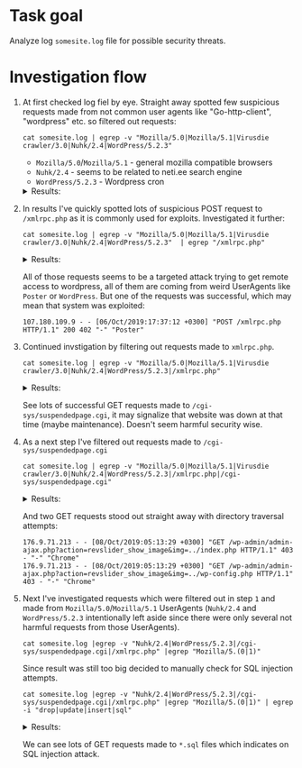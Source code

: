 # Task goal

Analyze log `somesite.log` file for possible security threats.

# Investigation flow

1. At first checked log fiel by eye. Straight away spotted few suspicious requests made from not common user agents like "Go-http-client", "wordpress" etc. so filtered out requests:

    ```
    cat somesite.log | egrep -v "Mozilla/5.0|Mozilla/5.1|Virusdie crawler/3.0|Nuhk/2.4|WordPress/5.2.3"
    ```
    - `Mozilla/5.0`/`Mozilla/5.1` - general mozilla compatible browsers
    - `Nuhk/2.4` - seems to be related to neti.ee search engine
    - `WordPress/5.2.3` - Wordpress cron 
    <details>
    <summary>Results:</summary>
    <pre>
    198.71.235.46 - - [02/Oct/2019:03:45:09 +0300] "POST /xmlrpc.php HTTP/1.1" 403 - "-" "WordPress"
    54.201.2.170 - - [02/Oct/2019:04:27:21 +0300] "GET / HTTP/1.1" 302 227 "-" "Go-http-client/1.1"
    54.201.2.170 - - [02/Oct/2019:04:27:23 +0300] "GET /cgi-sys/suspendedpage.cgi HTTP/1.1" 200 7568 "-" "Go-http-client/1.1"
    50.62.208.202 - - [02/Oct/2019:10:18:48 +0300] "POST /xmlrpc.php HTTP/1.1" 403 - "-" "WordPress"
    106.75.25.223 - - [02/Oct/2019:10:28:53 +0300] "GET /cgi-sys/suspendedpage.cgi HTTP/1.1" 200 7568 "-" "Java/1.8.0_181"
    117.18.65.22 - - [02/Oct/2019:17:56:10 +0300] "POST /xmlrpc.php HTTP/1.1" 403 - "-" "Poster"
    94.124.93.186 - - [03/Oct/2019:00:28:43 +0300] "POST /xmlrpc.php HTTP/1.1" 403 - "-" "WordPress"
    106.75.104.107 - - [03/Oct/2019:06:54:56 +0300] "GET /cgi-sys/suspendedpage.cgi HTTP/1.1" 200 7568 "-" "Java/1.8.0_181"
    148.72.92.137 - - [03/Oct/2019:07:29:37 +0300] "POST /xmlrpc.php HTTP/1.1" 403 - "-" "Poster"
    117.50.2.17 - - [03/Oct/2019:16:16:16 +0300] "GET /cgi-sys/suspendedpage.cgi HTTP/1.1" 200 7568 "-" "Java/1.8.0_151"
    106.75.22.46 - - [03/Oct/2019:18:52:02 +0300] "GET /cgi-sys/suspendedpage.cgi HTTP/1.1" 200 7568 "-" "Java/1.8.0_151"
    54.213.250.160 - - [04/Oct/2019:02:51:25 +0300] "GET / HTTP/1.1" 302 227 "-" "Go-http-client/1.1"
    54.213.250.160 - - [04/Oct/2019:02:51:26 +0300] "GET /cgi-sys/suspendedpage.cgi HTTP/1.1" 200 7568 "-" "Go-http-client/1.1"
    106.75.104.107 - - [04/Oct/2019:09:56:57 +0300] "GET /cgi-sys/suspendedpage.cgi HTTP/1.1" 200 7568 "-" "Java/1.8.0_181"
    54.148.145.38 - - [05/Oct/2019:10:08:03 +0300] "GET / HTTP/1.1" 302 227 "-" "Go-http-client/1.1"
    54.148.145.38 - - [05/Oct/2019:10:08:04 +0300] "GET /cgi-sys/suspendedpage.cgi HTTP/1.1" 200 7568 "-" "Go-http-client/1.1"
    117.50.19.93 - - [05/Oct/2019:10:19:28 +0300] "GET /cgi-sys/suspendedpage.cgi HTTP/1.1" 200 7568 "-" "Java/1.8.0_222"
    54.70.146.251 - - [06/Oct/2019:10:20:35 +0300] "GET / HTTP/1.1" 302 227 "-" "Go-http-client/1.1"
    54.70.146.251 - - [06/Oct/2019:10:20:36 +0300] "GET /cgi-sys/suspendedpage.cgi HTTP/1.1" 200 7568 "-" "Go-http-client/1.1"
    117.50.19.93 - - [06/Oct/2019:11:22:32 +0300] "GET /cgi-sys/suspendedpage.cgi HTTP/1.1" 200 7568 "-" "Java/1.8.0_222"
    107.180.109.9 - - [06/Oct/2019:17:37:12 +0300] "POST /xmlrpc.php HTTP/1.1" 200 402 "-" "Poster"
    117.50.19.93 - - [07/Oct/2019:12:38:05 +0300] "GET /cgi-sys/suspendedpage.cgi HTTP/1.1" 200 7568 "-" "Java/1.8.0_222"
    34.216.172.162 - - [07/Oct/2019:14:14:12 +0300] "GET / HTTP/1.1" 302 227 "-" "Go-http-client/1.1"
    34.216.172.162 - - [07/Oct/2019:14:14:13 +0300] "GET /cgi-sys/suspendedpage.cgi HTTP/1.1" 200 7568 "-" "Go-http-client/1.1"
    43.229.213.74 - - [07/Oct/2019:23:55:21 +0300] "POST /xmlrpc.php HTTP/1.1" 403 - "http://somepage.co.uk" "-"
    176.9.71.213 - - [08/Oct/2019:05:13:29 +0300] "GET /wp-admin/admin-ajax.php?action=revslider_show_image&img=../index.php HTTP/1.1" 403 - "-" "Chrome"
    176.9.71.213 - - [08/Oct/2019:05:13:29 +0300] "GET /wp-admin/admin-ajax.php?action=revslider_show_image&img=../wp-config.php HTTP/1.1" 403 - "-" "Chrome"
    117.50.19.93 - - [08/Oct/2019:08:39:45 +0300] "GET /cgi-sys/suspendedpage.cgi HTTP/1.1" 200 7568 "-" "Java/1.8.0_222"
    54.190.91.150 - - [09/Oct/2019:10:34:36 +0300] "GET / HTTP/1.1" 302 227 "-" "Go-http-client/1.1"
    54.190.91.150 - - [09/Oct/2019:10:34:37 +0300] "GET /cgi-sys/suspendedpage.cgi HTTP/1.1" 200 7568 "-" "Go-http-client/1.1"
    106.75.22.46 - - [09/Oct/2019:10:57:05 +0300] "GET /cgi-sys/suspendedpage.cgi HTTP/1.1" 200 7568 "-" "Java/1.8.0_151"
    72.167.190.205 - - [10/Oct/2019:03:49:57 +0300] "POST /xmlrpc.php HTTP/1.1" 403 - "-" "Windows Live Writter"
    85.95.237.209 - - [10/Oct/2019:07:53:35 +0300] "POST /xmlrpc.php HTTP/1.1" 403 - "-" "WordPress"
    34.214.89.88 - - [10/Oct/2019:11:34:12 +0300] "GET / HTTP/1.1" 302 227 "-" "Go-http-client/1.1"
    34.214.89.88 - - [10/Oct/2019:11:34:16 +0300] "GET /cgi-sys/suspendedpage.cgi HTTP/1.1" 200 7568 "-" "Go-http-client/1.1"
    91.82.85.66 - - [10/Oct/2019:18:42:30 +0300] "POST /xmlrpc.php HTTP/1.1" 403 - "-" "Windows Live Writter"
    35.238.192.153 - - [11/Oct/2019:00:16:35 +0300] "GET /robots.txt HTTP/1.1" 403 - "-" "python-requests/2.22.0"
    35.238.192.153 - - [11/Oct/2019:00:16:37 +0300] "GET / HTTP/1.1" 302 227 "-" "python-requests/2.22.0"
    35.238.192.153 - - [11/Oct/2019:00:16:40 +0300] "GET /cgi-sys/suspendedpage.cgi HTTP/1.1" 200 7568 "-" "python-requests/2.22.0"
    190.107.177.45 - - [11/Oct/2019:01:14:10 +0300] "POST /xmlrpc.php HTTP/1.1" 403 - "-" "Windows Live Writter"
    148.66.145.166 - - [11/Oct/2019:05:15:27 +0300] "POST /xmlrpc.php HTTP/1.1" 403 - "-" "Poster"
    34.217.135.125 - - [11/Oct/2019:12:34:53 +0300] "GET / HTTP/1.1" 302 227 "-" "Go-http-client/1.1"
    34.217.135.125 - - [11/Oct/2019:12:34:54 +0300] "GET /cgi-sys/suspendedpage.cgi HTTP/1.1" 200 7568 "-" "Go-http-client/1.1"
    60.205.228.21 - - [11/Oct/2019:21:29:31 +0300] "POST /xmlrpc.php HTTP/1.1" 403 - "-" "WordPress"
    148.66.146.40 - - [12/Oct/2019:09:10:18 +0300] "POST /xmlrpc.php HTTP/1.1" 403 - "-" "Poster"
    89.46.106.229 - - [12/Oct/2019:14:56:34 +0300] "POST /xmlrpc.php HTTP/1.1" 403 - "-" "WordPress"
    204.101.161.11 - - [13/Oct/2019:02:45:30 +0300] "GET / HTTP/1.1" 302 227 "-" "Go-http-client/1.1"
    204.101.161.11 - - [13/Oct/2019:02:45:30 +0300] "GET /cgi-sys/suspendedpage.cgi HTTP/1.1" 200 7568 "http://somepage.co.uk" "Go-http-client/1.1"
    104.238.120.6 - - [13/Oct/2019:12:21:41 +0300] "POST /xmlrpc.php HTTP/1.1" 403 - "-" "WordPress"
    50.62.177.214 - - [13/Oct/2019:16:20:05 +0300] "POST /xmlrpc.php HTTP/1.1" 403 - "-" "WordPress"
    93.188.2.5 - - [13/Oct/2019:21:00:34 +0300] "POST /xmlrpc.php HTTP/1.1" 403 - "-" "WordPress"
    89.46.108.90 - - [14/Oct/2019:01:41:14 +0300] "POST /xmlrpc.php HTTP/1.1" 403 - "-" "Poster"
    160.153.153.1 - - [14/Oct/2019:06:48:54 +0300] "POST /xmlrpc.php HTTP/1.1" 403 - "-" "Poster"
    </pre>
    </details>

2. In results I've quickly spotted lots of suspicious POST request to `/xmlrpc.php` as it is commonly used for exploits. Investigated it further:
    ```
    cat somesite.log | egrep -v "Mozilla/5.0|Mozilla/5.1|Virusdie crawler/3.0|Nuhk/2.4|WordPress/5.2.3"  | egrep "/xmlrpc.php"
    ```
    <details>
    <summary>Results:</summary>
    <pre>
    198.71.235.46 - - [02/Oct/2019:03:45:09 +0300] "POST /xmlrpc.php HTTP/1.1" 403 - "-" "WordPress"
    50.62.208.202 - - [02/Oct/2019:10:18:48 +0300] "POST /xmlrpc.php HTTP/1.1" 403 - "-" "WordPress"
    117.18.65.22 - - [02/Oct/2019:17:56:10 +0300] "POST /xmlrpc.php HTTP/1.1" 403 - "-" "Poster"
    94.124.93.186 - - [03/Oct/2019:00:28:43 +0300] "POST /xmlrpc.php HTTP/1.1" 403 - "-" "WordPress"
    148.72.92.137 - - [03/Oct/2019:07:29:37 +0300] "POST /xmlrpc.php HTTP/1.1" 403 - "-" "Poster"
    107.180.109.9 - - [06/Oct/2019:17:37:12 +0300] "POST /xmlrpc.php HTTP/1.1" 200 402 "-" "Poster"
    43.229.213.74 - - [07/Oct/2019:23:55:21 +0300] "POST /xmlrpc.php HTTP/1.1" 403 - "http://somepage.co.uk" "-"
    72.167.190.205 - - [10/Oct/2019:03:49:57 +0300] "POST /xmlrpc.php HTTP/1.1" 403 - "-" "Windows Live Writter"
    85.95.237.209 - - [10/Oct/2019:07:53:35 +0300] "POST /xmlrpc.php HTTP/1.1" 403 - "-" "WordPress"
    91.82.85.66 - - [10/Oct/2019:18:42:30 +0300] "POST /xmlrpc.php HTTP/1.1" 403 - "-" "Windows Live Writter"
    190.107.177.45 - - [11/Oct/2019:01:14:10 +0300] "POST /xmlrpc.php HTTP/1.1" 403 - "-" "Windows Live Writter"
    148.66.145.166 - - [11/Oct/2019:05:15:27 +0300] "POST /xmlrpc.php HTTP/1.1" 403 - "-" "Poster"
    60.205.228.21 - - [11/Oct/2019:21:29:31 +0300] "POST /xmlrpc.php HTTP/1.1" 403 - "-" "WordPress"
    148.66.146.40 - - [12/Oct/2019:09:10:18 +0300] "POST /xmlrpc.php HTTP/1.1" 403 - "-" "Poster"
    89.46.106.229 - - [12/Oct/2019:14:56:34 +0300] "POST /xmlrpc.php HTTP/1.1" 403 - "-" "WordPress"
    104.238.120.6 - - [13/Oct/2019:12:21:41 +0300] "POST /xmlrpc.php HTTP/1.1" 403 - "-" "WordPress"
    50.62.177.214 - - [13/Oct/2019:16:20:05 +0300] "POST /xmlrpc.php HTTP/1.1" 403 - "-" "WordPress"
    93.188.2.5 - - [13/Oct/2019:21:00:34 +0300] "POST /xmlrpc.php HTTP/1.1" 403 - "-" "WordPress"
    89.46.108.90 - - [14/Oct/2019:01:41:14 +0300] "POST /xmlrpc.php HTTP/1.1" 403 - "-" "Poster"
    160.153.153.1 - - [14/Oct/2019:06:48:54 +0300] "POST /xmlrpc.php HTTP/1.1" 403 - "-" "Poster"
    </pre>
    </details>

    All of those requests seems to be a targeted attack trying to get remote access to wordpress, all of them are coming from weird UserAgents like `Poster` or `WordPress`. But one of the requests was successful, which may mean that system was exploited:

    ```
    107.180.109.9 - - [06/Oct/2019:17:37:12 +0300] "POST /xmlrpc.php HTTP/1.1" 200 402 "-" "Poster"
    ```

3. Continued invstigation by filtering out requests made to `xmlrpc.php`.
    ```
    cat somesite.log | egrep -v "Mozilla/5.0|Mozilla/5.1|Virusdie crawler/3.0|Nuhk/2.4|WordPress/5.2.3|/xmlrpc.php"
    ```
    <details>
    <summary>Results:</summary>
    <pre>
    54.201.2.170 - - [02/Oct/2019:04:27:21 +0300] "GET / HTTP/1.1" 302 227 "-" "Go-http-client/1.1"
    54.201.2.170 - - [02/Oct/2019:04:27:23 +0300] "GET /cgi-sys/suspendedpage.cgi HTTP/1.1" 200 7568 "-" "Go-http-client/1.1"
    106.75.25.223 - - [02/Oct/2019:10:28:53 +0300] "GET /cgi-sys/suspendedpage.cgi HTTP/1.1" 200 7568 "-" "Java/1.8.0_181"
    106.75.104.107 - - [03/Oct/2019:06:54:56 +0300] "GET /cgi-sys/suspendedpage.cgi HTTP/1.1" 200 7568 "-" "Java/1.8.0_181"
    117.50.2.17 - - [03/Oct/2019:16:16:16 +0300] "GET /cgi-sys/suspendedpage.cgi HTTP/1.1" 200 7568 "-" "Java/1.8.0_151"
    106.75.22.46 - - [03/Oct/2019:18:52:02 +0300] "GET /cgi-sys/suspendedpage.cgi HTTP/1.1" 200 7568 "-" "Java/1.8.0_151"
    54.213.250.160 - - [04/Oct/2019:02:51:25 +0300] "GET / HTTP/1.1" 302 227 "-" "Go-http-client/1.1"
    54.213.250.160 - - [04/Oct/2019:02:51:26 +0300] "GET /cgi-sys/suspendedpage.cgi HTTP/1.1" 200 7568 "-" "Go-http-client/1.1"
    106.75.104.107 - - [04/Oct/2019:09:56:57 +0300] "GET /cgi-sys/suspendedpage.cgi HTTP/1.1" 200 7568 "-" "Java/1.8.0_181"
    54.148.145.38 - - [05/Oct/2019:10:08:03 +0300] "GET / HTTP/1.1" 302 227 "-" "Go-http-client/1.1"
    54.148.145.38 - - [05/Oct/2019:10:08:04 +0300] "GET /cgi-sys/suspendedpage.cgi HTTP/1.1" 200 7568 "-" "Go-http-client/1.1"
    117.50.19.93 - - [05/Oct/2019:10:19:28 +0300] "GET /cgi-sys/suspendedpage.cgi HTTP/1.1" 200 7568 "-" "Java/1.8.0_222"
    54.70.146.251 - - [06/Oct/2019:10:20:35 +0300] "GET / HTTP/1.1" 302 227 "-" "Go-http-client/1.1"
    54.70.146.251 - - [06/Oct/2019:10:20:36 +0300] "GET /cgi-sys/suspendedpage.cgi HTTP/1.1" 200 7568 "-" "Go-http-client/1.1"
    117.50.19.93 - - [06/Oct/2019:11:22:32 +0300] "GET /cgi-sys/suspendedpage.cgi HTTP/1.1" 200 7568 "-" "Java/1.8.0_222"
    117.50.19.93 - - [07/Oct/2019:12:38:05 +0300] "GET /cgi-sys/suspendedpage.cgi HTTP/1.1" 200 7568 "-" "Java/1.8.0_222"
    34.216.172.162 - - [07/Oct/2019:14:14:12 +0300] "GET / HTTP/1.1" 302 227 "-" "Go-http-client/1.1"
    34.216.172.162 - - [07/Oct/2019:14:14:13 +0300] "GET /cgi-sys/suspendedpage.cgi HTTP/1.1" 200 7568 "-" "Go-http-client/1.1"
    176.9.71.213 - - [08/Oct/2019:05:13:29 +0300] "GET /wp-admin/admin-ajax.php?action=revslider_show_image&img=../index.php HTTP/1.1" 403 - "-" "Chrome"
    176.9.71.213 - - [08/Oct/2019:05:13:29 +0300] "GET /wp-admin/admin-ajax.php?action=revslider_show_image&img=../wp-config.php HTTP/1.1" 403 - "-" "Chrome"
    117.50.19.93 - - [08/Oct/2019:08:39:45 +0300] "GET /cgi-sys/suspendedpage.cgi HTTP/1.1" 200 7568 "-" "Java/1.8.0_222"
    54.190.91.150 - - [09/Oct/2019:10:34:36 +0300] "GET / HTTP/1.1" 302 227 "-" "Go-http-client/1.1"
    54.190.91.150 - - [09/Oct/2019:10:34:37 +0300] "GET /cgi-sys/suspendedpage.cgi HTTP/1.1" 200 7568 "-" "Go-http-client/1.1"
    106.75.22.46 - - [09/Oct/2019:10:57:05 +0300] "GET /cgi-sys/suspendedpage.cgi HTTP/1.1" 200 7568 "-" "Java/1.8.0_151"
    34.214.89.88 - - [10/Oct/2019:11:34:12 +0300] "GET / HTTP/1.1" 302 227 "-" "Go-http-client/1.1"
    34.214.89.88 - - [10/Oct/2019:11:34:16 +0300] "GET /cgi-sys/suspendedpage.cgi HTTP/1.1" 200 7568 "-" "Go-http-client/1.1"
    35.238.192.153 - - [11/Oct/2019:00:16:35 +0300] "GET /robots.txt HTTP/1.1" 403 - "-" "python-requests/2.22.0"
    35.238.192.153 - - [11/Oct/2019:00:16:37 +0300] "GET / HTTP/1.1" 302 227 "-" "python-requests/2.22.0"
    35.238.192.153 - - [11/Oct/2019:00:16:40 +0300] "GET /cgi-sys/suspendedpage.cgi HTTP/1.1" 200 7568 "-" "python-requests/2.22.0"
    34.217.135.125 - - [11/Oct/2019:12:34:53 +0300] "GET / HTTP/1.1" 302 227 "-" "Go-http-client/1.1"
    34.217.135.125 - - [11/Oct/2019:12:34:54 +0300] "GET /cgi-sys/suspendedpage.cgi HTTP/1.1" 200 7568 "-" "Go-http-client/1.1"
    204.101.161.11 - - [13/Oct/2019:02:45:30 +0300] "GET / HTTP/1.1" 302 227 "-" "Go-http-client/1.1"
    204.101.161.11 - - [13/Oct/2019:02:45:30 +0300] "GET /cgi-sys/suspendedpage.cgi HTTP/1.1" 200 7568 "http://somepage.co.uk" "Go-http-client/1.1"
    </pre>
    </details>

    See lots of successful GET requests made to `/cgi-sys/suspendedpage.cgi`, it may signalize that website was down at that time (maybe maintenance). Doesn't seem harmful security wise.

4. As a next step I've filtered out requests made to `/cgi-sys/suspendedpage.cgi` 
    ```
    cat somesite.log | egrep -v "Mozilla/5.0|Mozilla/5.1|Virusdie crawler/3.0|Nuhk/2.4|WordPress/5.2.3|/xmlrpc.php|/cgi-sys/suspendedpage.cgi"
    ```
    <details>
    <summary>Results:</summary>
    <pre>
    54.201.2.170 - - [02/Oct/2019:04:27:21 +0300] "GET / HTTP/1.1" 302 227 "-" "Go-http-client/1.1"
    54.213.250.160 - - [04/Oct/2019:02:51:25 +0300] "GET / HTTP/1.1" 302 227 "-" "Go-http-client/1.1"
    54.148.145.38 - - [05/Oct/2019:10:08:03 +0300] "GET / HTTP/1.1" 302 227 "-" "Go-http-client/1.1"
    54.70.146.251 - - [06/Oct/2019:10:20:35 +0300] "GET / HTTP/1.1" 302 227 "-" "Go-http-client/1.1"
    34.216.172.162 - - [07/Oct/2019:14:14:12 +0300] "GET / HTTP/1.1" 302 227 "-" "Go-http-client/1.1"
    176.9.71.213 - - [08/Oct/2019:05:13:29 +0300] "GET /wp-admin/admin-ajax.php?action=revslider_show_image&img=../index.php HTTP/1.1" 403 - "-" "Chrome"
    176.9.71.213 - - [08/Oct/2019:05:13:29 +0300] "GET /wp-admin/admin-ajax.php?action=revslider_show_image&img=../wp-config.php HTTP/1.1" 403 - "-" "Chrome"
    54.190.91.150 - - [09/Oct/2019:10:34:36 +0300] "GET / HTTP/1.1" 302 227 "-" "Go-http-client/1.1"
    34.214.89.88 - - [10/Oct/2019:11:34:12 +0300] "GET / HTTP/1.1" 302 227 "-" "Go-http-client/1.1"
    35.238.192.153 - - [11/Oct/2019:00:16:35 +0300] "GET /robots.txt HTTP/1.1" 403 - "-" "python-requests/2.22.0"
    35.238.192.153 - - [11/Oct/2019:00:16:37 +0300] "GET / HTTP/1.1" 302 227 "-" "python-requests/2.22.0"
    34.217.135.125 - - [11/Oct/2019:12:34:53 +0300] "GET / HTTP/1.1" 302 227 "-" "Go-http-client/1.1"
    204.101.161.11 - - [13/Oct/2019:02:45:30 +0300] "GET / HTTP/1.1" 302 227 "-" "Go-http-client/1.1"
    </pre>
    </details>

    And two GET requests stood out straight away with directory traversal attempts:

    ```
    176.9.71.213 - - [08/Oct/2019:05:13:29 +0300] "GET /wp-admin/admin-ajax.php?action=revslider_show_image&img=../index.php HTTP/1.1" 403 - "-" "Chrome"
    176.9.71.213 - - [08/Oct/2019:05:13:29 +0300] "GET /wp-admin/admin-ajax.php?action=revslider_show_image&img=../wp-config.php HTTP/1.1" 403 - "-" "Chrome"
    ```

5. Next I've investigated requests which were filtered out in step `1` and made from `Mozilla/5.0`/`Mozilla/5.1` UserAgents (`Nuhk/2.4` and `WordPress/5.2.3` intentionally left aside since there were only several not harmful requests from those UserAgents). 
    ```
    cat somesite.log |egrep -v "Nuhk/2.4|WordPress/5.2.3|/cgi-sys/suspendedpage.cgi|/xmlrpc.php" |egrep "Mozilla/5.(0|1)"
    ```

    Since result was still too big decided to manually check for SQL injection attempts.

    ```
    cat somesite.log |egrep -v "Nuhk/2.4|WordPress/5.2.3|/cgi-sys/suspendedpage.cgi|/xmlrpc.php" |egrep "Mozilla/5.(0|1)" | egrep -i "drop|update|insert|sql"
    ```

    <details>
    <summary>Results:</summary>
    <pre>
    165.227.133.145 - - [03/Oct/2019:11:14:14 +0300] "GET //base.sql HTTP/1.1" 403 - "-" "Mozilla/5.0 (X11; Ubuntu; Linux x86_64; rv:62.0) Gecko/20100101 Firefox/62.0"
    77.102.75.238 - - [03/Oct/2019:12:38:47 +0300] "GET //bdata.sql HTTP/1.1" 403 - "-" "Mozilla/5.0 (X11; Ubuntu; Linux x86_64; rv:62.0) Gecko/20100101 Firefox/62.0"
    77.96.223.91 - - [03/Oct/2019:13:20:51 +0300] "GET //blog.sql HTTP/1.1" 403 - "-" "Mozilla/5.0 (X11; Ubuntu; Linux x86_64; rv:62.0) Gecko/20100101 Firefox/62.0"
    139.59.14.115 - - [03/Oct/2019:14:06:10 +0300] "GET //blogs.sql HTTP/1.1" 403 - "-" "Mozilla/5.0 (X11; Ubuntu; Linux x86_64; rv:62.0) Gecko/20100101 Firefox/62.0"
    82.243.236.16 - - [03/Oct/2019:14:52:36 +0300] "GET //cms.sql HTTP/1.1" 403 - "-" "Mozilla/5.0 (X11; Ubuntu; Linux x86_64; rv:62.0) Gecko/20100101 Firefox/62.0"
    85.27.188.207 - - [03/Oct/2019:15:21:33 +0300] "GET //c.sql HTTP/1.1" 403 - "-" "Mozilla/5.0 (X11; Ubuntu; Linux x86_64; rv:62.0) Gecko/20100101 Firefox/62.0"
    77.98.205.223 - - [03/Oct/2019:15:51:07 +0300] "GET //table.sql HTTP/1.1" 403 - "-" "Mozilla/5.0 (X11; Ubuntu; Linux x86_64; rv:62.0) Gecko/20100101 Firefox/62.0"
    50.62.30.20 - - [03/Oct/2019:16:21:10 +0300] "GET //tables.sql HTTP/1.1" 403 - "-" "Mozilla/5.0 (X11; Ubuntu; Linux x86_64; rv:62.0) Gecko/20100101 Firefox/62.0"
    67.207.94.61 - - [03/Oct/2019:17:19:47 +0300] "GET //admin.sql HTTP/1.1" 403 - "-" "Mozilla/5.0 (X11; Ubuntu; Linux x86_64; rv:62.0) Gecko/20100101 Firefox/62.0"
    134.209.248.194 - - [03/Oct/2019:17:50:27 +0300] "GET //administrator/sql HTTP/1.1" 403 - "-" "Mozilla/5.0 (X11; Ubuntu; Linux x86_64; rv:62.0) Gecko/20100101 Firefox/62.0"
    37.77.239.38 - - [03/Oct/2019:18:21:07 +0300] "GET //http.sql HTTP/1.1" 403 - "-" "Mozilla/5.0 (X11; Ubuntu; Linux x86_64; rv:62.0) Gecko/20100101 Firefox/62.0"
    108.28.124.224 - - [03/Oct/2019:18:49:25 +0300] "GET //posts.sql HTTP/1.1" 403 - "-" "Mozilla/5.0 (X11; Ubuntu; Linux x86_64; rv:62.0) Gecko/20100101 Firefox/62.0"
    42.200.106.20 - - [03/Oct/2019:19:18:50 +0300] "GET //post.sql HTTP/1.1" 403 - "-" "Mozilla/5.0 (X11; Ubuntu; Linux x86_64; rv:62.0) Gecko/20100101 Firefox/62.0"
    198.46.160.173 - - [03/Oct/2019:19:48:28 +0300] "GET //schema.sql HTTP/1.1" 403 - "-" "Mozilla/5.0 (X11; Ubuntu; Linux x86_64; rv:62.0) Gecko/20100101 Firefox/62.0"
    92.92.211.166 - - [03/Oct/2019:20:17:58 +0300] "GET //webdata.sql HTTP/1.1" 403 - "-" "Mozilla/5.0 (X11; Ubuntu; Linux x86_64; rv:62.0) Gecko/20100101 Firefox/62.0"
    77.96.223.91 - - [03/Oct/2019:20:46:47 +0300] "GET //webapp.sql HTTP/1.1" 403 - "-" "Mozilla/5.0 (X11; Ubuntu; Linux x86_64; rv:62.0) Gecko/20100101 Firefox/62.0"
    82.23.77.149 - - [03/Oct/2019:21:17:08 +0300] "GET //website.sql HTTP/1.1" 403 - "-" "Mozilla/5.0 (X11; Ubuntu; Linux x86_64; rv:62.0) Gecko/20100101 Firefox/62.0"
    35.247.153.73 - - [03/Oct/2019:21:46:18 +0300] "GET //weblog.sql HTTP/1.1" 403 - "-" "Mozilla/5.0 (X11; Ubuntu; Linux x86_64; rv:62.0) Gecko/20100101 Firefox/62.0"
    202.161.117.92 - - [03/Oct/2019:22:17:09 +0300] "GET //work.sql HTTP/1.1" 403 - "-" "Mozilla/5.0 (X11; Ubuntu; Linux x86_64; rv:62.0) Gecko/20100101 Firefox/62.0"
    46.20.4.154 - - [03/Oct/2019:22:47:46 +0300] "GET //test.sql HTTP/1.1" 403 - "-" "Mozilla/5.0 (X11; Ubuntu; Linux x86_64; rv:62.0) Gecko/20100101 Firefox/62.0"
    142.93.157.155 - - [03/Oct/2019:23:19:33 +0300] "GET //x.sql HTTP/1.1" 403 - "-" "Mozilla/5.0 (X11; Ubuntu; Linux x86_64; rv:62.0) Gecko/20100101 Firefox/62.0"
    50.62.30.20 - - [04/Oct/2019:00:20:16 +0300] "GET //xsql.sql HTTP/1.1" 403 - "-" "Mozilla/5.0 (X11; Ubuntu; Linux x86_64; rv:62.0) Gecko/20100101 Firefox/62.0"
    82.37.248.189 - - [04/Oct/2019:00:51:14 +0300] "GET //xdb.sql HTTP/1.1" 403 - "-" "Mozilla/5.0 (X11; Ubuntu; Linux x86_64; rv:62.0) Gecko/20100101 Firefox/62.0"
    85.27.188.207 - - [04/Oct/2019:01:21:32 +0300] "GET //~www.sql HTTP/1.1" 403 - "-" "Mozilla/5.0 (X11; Ubuntu; Linux x86_64; rv:62.0) Gecko/20100101 Firefox/62.0"
    91.69.163.85 - - [04/Oct/2019:01:53:23 +0300] "GET //reserv.sql HTTP/1.1" 403 - "-" "Mozilla/5.0 (X11; Ubuntu; Linux x86_64; rv:62.0) Gecko/20100101 Firefox/62.0"
    136.36.8.172 - - [04/Oct/2019:02:24:24 +0300] "GET //res.sql HTTP/1.1" 403 - "-" "Mozilla/5.0 (X11; Ubuntu; Linux x86_64; rv:62.0) Gecko/20100101 Firefox/62.0"
    139.59.14.115 - - [04/Oct/2019:03:26:35 +0300] "GET //script.sql HTTP/1.1" 403 - "-" "Mozilla/5.0 (X11; Ubuntu; Linux x86_64; rv:62.0) Gecko/20100101 Firefox/62.0"
    24.133.104.90 - - [04/Oct/2019:03:57:53 +0300] "GET //a.sql HTTP/1.1" 403 - "-" "Mozilla/5.0 (X11; Ubuntu; Linux x86_64; rv:62.0) Gecko/20100101 Firefox/62.0"
    120.150.28.188 - - [04/Oct/2019:05:28:59 +0300] "GET //admin.sql HTTP/1.1" 403 - "-" "Mozilla/5.0 (X11; Ubuntu; Linux x86_64; rv:62.0) Gecko/20100101 Firefox/62.0"
    82.23.77.149 - - [04/Oct/2019:06:31:42 +0300] "GET //backend.sql HTTP/1.1" 403 - "-" "Mozilla/5.0 (X11; Ubuntu; Linux x86_64; rv:62.0) Gecko/20100101 Firefox/62.0"
    86.52.9.103 - - [04/Oct/2019:07:02:13 +0300] "GET //bak.sql HTTP/1.1" 403 - "-" "Mozilla/5.0 (X11; Ubuntu; Linux x86_64; rv:62.0) Gecko/20100101 Firefox/62.0"
    109.19.160.172 - - [04/Oct/2019:08:05:28 +0300] "GET //back-up.sql HTTP/1.1" 403 - "-" "Mozilla/5.0 (X11; Ubuntu; Linux x86_64; rv:62.0) Gecko/20100101 Firefox/62.0"
    50.62.30.20 - - [04/Oct/2019:08:37:35 +0300] "GET //audit.sql HTTP/1.1" 403 - "-" "Mozilla/5.0 (X11; Ubuntu; Linux x86_64; rv:62.0) Gecko/20100101 Firefox/62.0"
    152.165.53.192 - - [04/Oct/2019:09:09:52 +0300] "GET //b.sql HTTP/1.1" 403 - "-" "Mozilla/5.0 (X11; Ubuntu; Linux x86_64; rv:62.0) Gecko/20100101 Firefox/62.0"
    69.140.173.85 - - [04/Oct/2019:09:41:20 +0300] "GET //1.sql HTTP/1.1" 403 - "-" "Mozilla/5.0 (X11; Ubuntu; Linux x86_64; rv:62.0) Gecko/20100101 Firefox/62.0"
    194.42.111.204 - - [04/Oct/2019:10:45:41 +0300] "GET //123.sql HTTP/1.1" 403 - "-" "Mozilla/5.0 (X11; Ubuntu; Linux x86_64; rv:62.0) Gecko/20100101 Firefox/62.0"
    124.158.6.218 - - [04/Oct/2019:11:16:30 +0300] "GET //111.sql HTTP/1.1" 403 - "-" "Mozilla/5.0 (X11; Ubuntu; Linux x86_64; rv:62.0) Gecko/20100101 Firefox/62.0"
    58.108.219.32 - - [04/Oct/2019:11:47:16 +0300] "GET //sql.sql HTTP/1.1" 403 - "-" "Mozilla/5.0 (X11; Ubuntu; Linux x86_64; rv:62.0) Gecko/20100101 Firefox/62.0"
    42.200.106.20 - - [04/Oct/2019:12:50:31 +0300] "GET //web.sql HTTP/1.1" 403 - "-" "Mozilla/5.0 (X11; Ubuntu; Linux x86_64; rv:62.0) Gecko/20100101 Firefox/62.0"
    85.27.188.207 - - [04/Oct/2019:15:27:54 +0300] "GET //somepage1.sql HTTP/1.1" 403 - "-" "Mozilla/5.0 (X11; Ubuntu; Linux x86_64; rv:62.0) Gecko/20100101 Firefox/62.0"
    93.54.88.248 - - [04/Oct/2019:17:06:21 +0300] "GET //somepage.co.uk1.sql HTTP/1.1" 403 - "-" "Mozilla/5.0 (X11; Ubuntu; Linux x86_64; rv:62.0) Gecko/20100101 Firefox/62.0"
    82.72.253.167 - - [04/Oct/2019:19:16:47 +0300] "GET //wordpress.sql HTTP/1.1" 403 - "-" "Mozilla/5.0 (X11; Ubuntu; Linux x86_64; rv:62.0) Gecko/20100101 Firefox/62.0"
    24.133.104.90 - - [04/Oct/2019:20:22:15 +0300] "GET //w.sql HTTP/1.1" 403 - "-" "Mozilla/5.0 (X11; Ubuntu; Linux x86_64; rv:62.0) Gecko/20100101 Firefox/62.0"
    73.158.78.102 - - [04/Oct/2019:21:27:09 +0300] "GET //phpmyadmin.sql HTTP/1.1" 403 - "-" "Mozilla/5.0 (X11; Ubuntu; Linux x86_64; rv:62.0) Gecko/20100101 Firefox/62.0"
    106.167.77.23 - - [04/Oct/2019:22:00:19 +0300] "GET //export.sql HTTP/1.1" 403 - "-" "Mozilla/5.0 (X11; Ubuntu; Linux x86_64; rv:62.0) Gecko/20100101 Firefox/62.0"
    176.79.14.72 - - [04/Oct/2019:22:34:16 +0300] "GET //exp.sql HTTP/1.1" 403 - "-" "Mozilla/5.0 (X11; Ubuntu; Linux x86_64; rv:62.0) Gecko/20100101 Firefox/62.0"
    35.202.183.69 - - [04/Oct/2019:23:06:35 +0300] "GET //tables.sql HTTP/1.1" 403 - "-" "Mozilla/5.0 (X11; Ubuntu; Linux x86_64; rv:62.0) Gecko/20100101 Firefox/62.0"
    206.189.154.111 - - [05/Oct/2019:00:12:53 +0300] "GET //123.sql HTTP/1.1" 403 - "-" "Mozilla/5.0 (X11; Ubuntu; Linux x86_64; rv:62.0) Gecko/20100101 Firefox/62.0"
    128.199.208.71 - - [05/Oct/2019:01:18:44 +0300] "GET //my.sql HTTP/1.1" 403 - "-" "Mozilla/5.0 (X11; Ubuntu; Linux x86_64; rv:62.0) Gecko/20100101 Firefox/62.0"
    165.227.83.167 - - [05/Oct/2019:02:25:10 +0300] "GET //back.sql HTTP/1.1" 403 - "-" "Mozilla/5.0 (X11; Ubuntu; Linux x86_64; rv:62.0) Gecko/20100101 Firefox/62.0"
    35.202.183.69 - - [05/Oct/2019:03:31:00 +0300] "GET //mysql.sql HTTP/1.1" 403 - "-" "Mozilla/5.0 (X11; Ubuntu; Linux x86_64; rv:62.0) Gecko/20100101 Firefox/62.0"
    157.245.33.57 - - [05/Oct/2019:04:03:31 +0300] "GET //sql.sql HTTP/1.1" 403 - "-" "Mozilla/5.0 (X11; Ubuntu; Linux x86_64; rv:62.0) Gecko/20100101 Firefox/62.0"
    50.62.30.20 - - [05/Oct/2019:04:36:21 +0300] "GET //dump.sql HTTP/1.1" 403 - "-" "Mozilla/5.0 (X11; Ubuntu; Linux x86_64; rv:62.0) Gecko/20100101 Firefox/62.0"
    128.199.208.71 - - [05/Oct/2019:06:14:04 +0300] "GET //somepage.sql HTTP/1.1" 403 - "-" "Mozilla/5.0 (X11; Ubuntu; Linux x86_64; rv:62.0) Gecko/20100101 Firefox/62.0"
    2.237.242.230 - - [05/Oct/2019:07:19:51 +0300] "GET //somepage.sql HTTP/1.1" 403 - "-" "Mozilla/5.0 (X11; Ubuntu; Linux x86_64; rv:62.0) Gecko/20100101 Firefox/62.0"
    109.25.0.137 - - [05/Oct/2019:08:58:42 +0300] "GET //somepage.sql HTTP/1.1" 403 - "-" "Mozilla/5.0 (X11; Ubuntu; Linux x86_64; rv:62.0) Gecko/20100101 Firefox/62.0"
    82.28.250.184 - - [05/Oct/2019:10:11:49 +0300] "GET //somepage.sql HTTP/1.1" 403 - "-" "Mozilla/5.0 (X11; Ubuntu; Linux x86_64; rv:62.0) Gecko/20100101 Firefox/62.0"
    220.75.179.116 - - [05/Oct/2019:10:45:48 +0300] "GET //somepage.sql HTTP/1.1" 403 - "-" "Mozilla/5.0 (X11; Ubuntu; Linux x86_64; rv:62.0) Gecko/20100101 Firefox/62.0"
    165.227.133.145 - - [06/Oct/2019:10:04:49 +0300] "GET //base.sql HTTP/1.1" 403 - "-" "Mozilla/5.0 (X11; Ubuntu; Linux x86_64; rv:62.0) Gecko/20100101 Firefox/62.0"
    93.113.111.197 - - [06/Oct/2019:10:37:21 +0300] "GET //data.sql HTTP/1.1" 403 - "-" "Mozilla/5.0 (X11; Ubuntu; Linux x86_64; rv:62.0) Gecko/20100101 Firefox/62.0"
    139.59.14.115 - - [06/Oct/2019:11:11:27 +0300] "GET //bdata.sql HTTP/1.1" 403 - "-" "Mozilla/5.0 (X11; Ubuntu; Linux x86_64; rv:62.0) Gecko/20100101 Firefox/62.0"
    68.148.138.240 - - [06/Oct/2019:11:45:02 +0300] "GET //blog.sql HTTP/1.1" 403 - "-" "Mozilla/5.0 (X11; Ubuntu; Linux x86_64; rv:62.0) Gecko/20100101 Firefox/62.0"
    77.96.223.91 - - [06/Oct/2019:12:19:07 +0300] "GET //blogs.sql HTTP/1.1" 403 - "-" "Mozilla/5.0 (X11; Ubuntu; Linux x86_64; rv:62.0) Gecko/20100101 Firefox/62.0"
    35.202.183.69 - - [06/Oct/2019:13:24:51 +0300] "GET //c.sql HTTP/1.1" 403 - "-" "Mozilla/5.0 (X11; Ubuntu; Linux x86_64; rv:62.0) Gecko/20100101 Firefox/62.0"
    93.113.111.197 - - [06/Oct/2019:13:58:45 +0300] "GET //table.sql HTTP/1.1" 403 - "-" "Mozilla/5.0 (X11; Ubuntu; Linux x86_64; rv:62.0) Gecko/20100101 Firefox/62.0"
    24.160.118.61 - - [06/Oct/2019:15:49:35 +0300] "GET //admin.sql HTTP/1.1" 301 - "-" "Mozilla/5.0 (X11; Ubuntu; Linux x86_64; rv:62.0) Gecko/20100101 Firefox/62.0"
    24.160.118.61 - - [06/Oct/2019:15:49:44 +0300] "GET /admin.sql HTTP/1.1" 404 29469 "http://www.somepage.co.uk:80//admin.sql" "Mozilla/5.0 (X11; Ubuntu; Linux x86_64; rv:62.0) Gecko/20100101 Firefox/62.0"
    87.119.182.21 - - [06/Oct/2019:16:12:01 +0300] "GET /wp-content/themes/daycare/assets/images/dropdownhanger.png HTTP/1.1" 200 6170 "http://www.somepage.co.uk/wp-content/themes/daycare/assets/css/style.css" "Mozilla/5.0 (Windows NT 10.0; Win64; x64) AppleWebKit/537.36 (KHTML, like Gecko) Chrome/77.0.3865.90 Safari/537.36"
    27.109.156.24 - - [06/Oct/2019:16:23:34 +0300] "GET //administrator/sql HTTP/1.1" 301 - "-" "Mozilla/5.0 (X11; Ubuntu; Linux x86_64; rv:62.0) Gecko/20100101 Firefox/62.0"
    27.109.156.24 - - [06/Oct/2019:16:23:36 +0300] "GET /administrator/sql HTTP/1.1" 404 29469 "http://www.somepage.co.uk:80//administrator/sql" "Mozilla/5.0 (X11; Ubuntu; Linux x86_64; rv:62.0) Gecko/20100101 Firefox/62.0"
    213.180.22.96 - - [06/Oct/2019:16:30:04 +0300] "GET /wp-content/themes/daycare/assets/images/dropdownhanger.png HTTP/1.1" 200 6170 "http://www.somepage.co.uk/wp-content/themes/daycare/assets/css/style.css" "Mozilla/5.0 (Windows NT 10.0; Win64; x64) AppleWebKit/537.36 (KHTML, like Gecko) Chrome/77.0.3865.90 Safari/537.36"
    2.237.242.230 - - [06/Oct/2019:16:59:11 +0300] "GET //http.sql HTTP/1.1" 301 - "-" "Mozilla/5.0 (X11; Ubuntu; Linux x86_64; rv:62.0) Gecko/20100101 Firefox/62.0"
    31.27.1.147 - - [06/Oct/2019:17:32:37 +0300] "GET //posts.sql HTTP/1.1" 301 - "-" "Mozilla/5.0 (X11; Ubuntu; Linux x86_64; rv:62.0) Gecko/20100101 Firefox/62.0"
    31.27.1.147 - - [06/Oct/2019:17:32:41 +0300] "GET /posts.sql HTTP/1.1" 404 29469 "http://www.somepage.co.uk:80//posts.sql" "Mozilla/5.0 (X11; Ubuntu; Linux x86_64; rv:62.0) Gecko/20100101 Firefox/62.0"
    108.48.14.13 - - [06/Oct/2019:18:05:41 +0300] "GET //post.sql HTTP/1.1" 301 - "-" "Mozilla/5.0 (X11; Ubuntu; Linux x86_64; rv:62.0) Gecko/20100101 Firefox/62.0"
    128.199.208.71 - - [06/Oct/2019:18:30:53 +0300] "GET //schema.sql HTTP/1.1" 403 - "-" "Mozilla/5.0 (X11; Ubuntu; Linux x86_64; rv:62.0) Gecko/20100101 Firefox/62.0"
    73.202.228.48 - - [06/Oct/2019:20:13:02 +0300] "GET //website.sql HTTP/1.1" 403 - "-" "Mozilla/5.0 (X11; Ubuntu; Linux x86_64; rv:62.0) Gecko/20100101 Firefox/62.0"
    42.200.106.20 - - [06/Oct/2019:20:44:49 +0300] "GET //weblog.sql HTTP/1.1" 403 - "-" "Mozilla/5.0 (X11; Ubuntu; Linux x86_64; rv:62.0) Gecko/20100101 Firefox/62.0"
    35.202.183.69 - - [06/Oct/2019:21:17:44 +0300] "GET //work.sql HTTP/1.1" 403 - "-" "Mozilla/5.0 (X11; Ubuntu; Linux x86_64; rv:62.0) Gecko/20100101 Firefox/62.0"
    73.158.78.102 - - [06/Oct/2019:21:51:02 +0300] "GET //test.sql HTTP/1.1" 403 - "-" "Mozilla/5.0 (X11; Ubuntu; Linux x86_64; rv:62.0) Gecko/20100101 Firefox/62.0"
    73.70.125.47 - - [06/Oct/2019:22:24:52 +0300] "GET //x.sql HTTP/1.1" 403 - "-" "Mozilla/5.0 (X11; Ubuntu; Linux x86_64; rv:62.0) Gecko/20100101 Firefox/62.0"
    27.109.156.24 - - [06/Oct/2019:22:56:48 +0300] "GET //xxx.sql HTTP/1.1" 403 - "-" "Mozilla/5.0 (X11; Ubuntu; Linux x86_64; rv:62.0) Gecko/20100101 Firefox/62.0"
    93.113.111.197 - - [06/Oct/2019:23:30:03 +0300] "GET //xsql.sql HTTP/1.1" 403 - "-" "Mozilla/5.0 (X11; Ubuntu; Linux x86_64; rv:62.0) Gecko/20100101 Firefox/62.0"
    24.11.216.231 - - [07/Oct/2019:00:03:51 +0300] "GET //xdb.sql HTTP/1.1" 403 - "-" "Mozilla/5.0 (X11; Ubuntu; Linux x86_64; rv:62.0) Gecko/20100101 Firefox/62.0"
    139.59.14.115 - - [07/Oct/2019:00:36:38 +0300] "GET //~www.sql HTTP/1.1" 403 - "-" "Mozilla/5.0 (X11; Ubuntu; Linux x86_64; rv:62.0) Gecko/20100101 Firefox/62.0"
    219.250.29.108 - - [07/Oct/2019:01:10:51 +0300] "GET //reserv.sql HTTP/1.1" 403 - "-" "Mozilla/5.0 (X11; Ubuntu; Linux x86_64; rv:62.0) Gecko/20100101 Firefox/62.0"
    120.150.28.188 - - [07/Oct/2019:02:15:26 +0300] "GET //r.sql HTTP/1.1" 403 - "-" "Mozilla/5.0 (X11; Ubuntu; Linux x86_64; rv:62.0) Gecko/20100101 Firefox/62.0"
    35.247.153.73 - - [07/Oct/2019:02:48:24 +0300] "GET //script.sql HTTP/1.1" 403 - "-" "Mozilla/5.0 (X11; Ubuntu; Linux x86_64; rv:62.0) Gecko/20100101 Firefox/62.0"
    124.158.6.218 - - [07/Oct/2019:03:21:51 +0300] "GET //a.sql HTTP/1.1" 403 - "-" "Mozilla/5.0 (X11; Ubuntu; Linux x86_64; rv:62.0) Gecko/20100101 Firefox/62.0"
    86.52.9.103 - - [07/Oct/2019:03:55:17 +0300] "GET //reserve.sql HTTP/1.1" 403 - "-" "Mozilla/5.0 (X11; Ubuntu; Linux x86_64; rv:62.0) Gecko/20100101 Firefox/62.0"
    37.77.239.38 - - [07/Oct/2019:04:28:52 +0300] "GET //backups.sql HTTP/1.1" 403 - "-" "Mozilla/5.0 (X11; Ubuntu; Linux x86_64; rv:62.0) Gecko/20100101 Firefox/62.0"
    69.140.173.85 - - [07/Oct/2019:05:01:43 +0300] "GET //admin.sql HTTP/1.1" 403 - "-" "Mozilla/5.0 (X11; Ubuntu; Linux x86_64; rv:62.0) Gecko/20100101 Firefox/62.0"
    5.172.218.82 - - [07/Oct/2019:06:07:58 +0300] "GET //backend.sql HTTP/1.1" 403 - "-" "Mozilla/5.0 (X11; Ubuntu; Linux x86_64; rv:62.0) Gecko/20100101 Firefox/62.0"
    211.176.125.70 - - [07/Oct/2019:06:16:05 +0300] "GET /reserv.sql HTTP/1.0" 403 - "-" "Mozilla/5.0 (compatible; MSIE 10.0; Windows NT 6.2; Trident/6.0)"
    42.200.129.213 - - [07/Oct/2019:07:13:57 +0300] "GET //back.sql HTTP/1.1" 403 - "-" "Mozilla/5.0 (X11; Ubuntu; Linux x86_64; rv:62.0) Gecko/20100101 Firefox/62.0"
    73.70.125.47 - - [07/Oct/2019:08:55:19 +0300] "GET //b.sql HTTP/1.1" 403 - "-" "Mozilla/5.0 (X11; Ubuntu; Linux x86_64; rv:62.0) Gecko/20100101 Firefox/62.0"
    42.200.106.20 - - [07/Oct/2019:09:27:37 +0300] "GET //1.sql HTTP/1.1" 403 - "-" "Mozilla/5.0 (X11; Ubuntu; Linux x86_64; rv:62.0) Gecko/20100101 Firefox/62.0"
    96.54.244.117 - - [07/Oct/2019:10:00:04 +0300] "GET //2.sql HTTP/1.1" 403 - "-" "Mozilla/5.0 (X11; Ubuntu; Linux x86_64; rv:62.0) Gecko/20100101 Firefox/62.0"
    84.195.232.248 - - [07/Oct/2019:10:30:34 +0300] "GET //123.sql HTTP/1.1" 403 - "-" "Mozilla/5.0 (X11; Ubuntu; Linux x86_64; rv:62.0) Gecko/20100101 Firefox/62.0"
    35.202.183.69 - - [07/Oct/2019:11:58:37 +0300] "GET //site.sql HTTP/1.1" 403 - "-" "Mozilla/5.0 (X11; Ubuntu; Linux x86_64; rv:62.0) Gecko/20100101 Firefox/62.0"
    46.20.4.154 - - [07/Oct/2019:13:27:03 +0300] "GET //config.sql HTTP/1.1" 403 - "-" "Mozilla/5.0 (X11; Ubuntu; Linux x86_64; rv:62.0) Gecko/20100101 Firefox/62.0"
    84.195.232.248 - - [07/Oct/2019:14:25:58 +0300] "GET //user.sql HTTP/1.1" 403 - "-" "Mozilla/5.0 (X11; Ubuntu; Linux x86_64; rv:62.0) Gecko/20100101 Firefox/62.0"
    157.245.33.57 - - [07/Oct/2019:15:32:28 +0300] "GET //somepage123.sql HTTP/1.1" 403 - "-" "Mozilla/5.0 (X11; Ubuntu; Linux x86_64; rv:62.0) Gecko/20100101 Firefox/62.0"
    27.109.156.24 - - [07/Oct/2019:16:05:49 +0300] "GET //somepage.co.uk1.sql HTTP/1.1" 403 - "-" "Mozilla/5.0 (X11; Ubuntu; Linux x86_64; rv:62.0) Gecko/20100101 Firefox/62.0"
    5.172.218.82 - - [07/Oct/2019:17:14:26 +0300] "GET //s.sql HTTP/1.1" 403 - "-" "Mozilla/5.0 (X11; Ubuntu; Linux x86_64; rv:62.0) Gecko/20100101 Firefox/62.0"
    67.207.94.61 - - [07/Oct/2019:17:49:19 +0300] "GET //db.sql HTTP/1.1" 403 - "-" "Mozilla/5.0 (X11; Ubuntu; Linux x86_64; rv:62.0) Gecko/20100101 Firefox/62.0"
    70.72.180.42 - - [07/Oct/2019:18:25:06 +0300] "GET //database.sql HTTP/1.1" 403 - "-" "Mozilla/5.0 (X11; Ubuntu; Linux x86_64; rv:62.0) Gecko/20100101 Firefox/62.0"
    81.170.128.115 - - [07/Oct/2019:20:42:10 +0300] "GET //dba.sql HTTP/1.1" 403 - "-" "Mozilla/5.0 (X11; Ubuntu; Linux x86_64; rv:62.0) Gecko/20100101 Firefox/62.0"
    37.77.239.38 - - [07/Oct/2019:21:49:39 +0300] "GET //export.sql HTTP/1.1" 403 - "-" "Mozilla/5.0 (X11; Ubuntu; Linux x86_64; rv:62.0) Gecko/20100101 Firefox/62.0"
    68.148.138.240 - - [07/Oct/2019:22:22:42 +0300] "GET //exp.sql HTTP/1.1" 403 - "-" "Mozilla/5.0 (X11; Ubuntu; Linux x86_64; rv:62.0) Gecko/20100101 Firefox/62.0"
    68.148.138.240 - - [07/Oct/2019:23:29:22 +0300] "GET //table.sql HTTP/1.1" 403 - "-" "Mozilla/5.0 (X11; Ubuntu; Linux x86_64; rv:62.0) Gecko/20100101 Firefox/62.0"
    157.245.33.57 - - [08/Oct/2019:00:02:48 +0300] "GET //123.sql HTTP/1.1" 403 - "-" "Mozilla/5.0 (X11; Ubuntu; Linux x86_64; rv:62.0) Gecko/20100101 Firefox/62.0"
    46.20.4.154 - - [08/Oct/2019:00:36:04 +0300] "GET //111.sql HTTP/1.1" 403 - "-" "Mozilla/5.0 (X11; Ubuntu; Linux x86_64; rv:62.0) Gecko/20100101 Firefox/62.0"
    82.23.77.149 - - [08/Oct/2019:01:10:25 +0300] "GET //my.sql HTTP/1.1" 403 - "-" "Mozilla/5.0 (X11; Ubuntu; Linux x86_64; rv:62.0) Gecko/20100101 Firefox/62.0"
    </pre>
    </details>

    We can see lots of GET requests made to `*.sql` files which indicates on SQL injection attack.